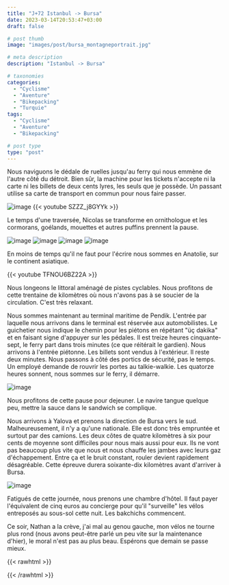 ```yaml
---
title: "J+72 Istanbul -> Bursa"
date: 2023-03-14T20:53:47+03:00
draft: false

# post thumb
image: "images/post/bursa_montagneportrait.jpg"

# meta description
description: "Istanbul -> Bursa"

# taxonomies
categories:
  - "Cyclisme" 
  - "Aventure" 
  - "Bikepacking"
  - "Turquie" 
tags:
  - "Cyclisme" 
  - "Aventure" 
  - "Bikepacking" 

# post type
type: "post"
---
```


Nous naviguons le dédale de ruelles jusqu'au ferry qui nous emmène de l'autre côté du détroit. Bien sûr, la machine pour les tickets n'accepte ni la carte ni les billets de deux cents lyres, les seuls que je possède. Un passant utilise sa carte de transport en commun pour nous faire passer. 

![image](../../images/post/bursa_meduse.jpg)
{{< youtube SZZZ_j8GYYk >}} 

Le temps d'une traversée, Nicolas se transforme en ornithologue et les cormorans, goélands, mouettes et autres puffins prennent la pause. 

![image](../../images/post/bursa_cormoran.jpg)
![image](../../images/post/bursa_goeland.jpg)
![image](../../images/post/bursa_maxigoeland.jpg)
![image](../../images/post/bursa_oiseau.jpg)

En moins de temps qu'il ne faut pour l'écrire nous sommes en Anatolie, sur le continent asiatique. 

{{< youtube TFNOU6BZ22A >}} 

Nous longeons le littoral aménagé de pistes cyclables. Nous profitons de cette trentaine de kilomètres où nous n'avons pas à se soucier de la circulation. C'est très relaxant. 

Nous sommes maintenant au terminal maritime de Pendik. L'entrée par laquelle nous arrivons dans le terminal est réservée aux automobilistes. Le guichetier nous indique le chemin pour les piétons en répétant "üç dakika" et en faisant signe d'appuyer sur les pédales. Il est treize heures cinquante-sept, le ferry part dans trois minutes (ce que réitérait le gardien). Nous arrivons à l'entrée piétonne. Les billets sont vendus à l'extérieur. Il reste deux minutes. Nous passons à côté des portics de sécurité, pas le temps. Un employé demande de rouvrir les portes au talkie-walkie. Les quatorze heures sonnent, nous sommes sur le ferry, il démarre. 

![image](../../images/post/bursa_ferry.jpg)

Nous profitons de cette pause pour dejeuner. Le navire tangue quelque peu, mettre la sauce dans le sandwich se complique.

Nous arrivons à Yalova et prenons la direction de Bursa vers le sud. Malheureusement, il n'y a qu'une nationale. Elle est donc très empruntée et surtout par des camions. Les deux côtes de quatre kilomètres à six pour cents de moyenne sont difficiles pour nous mais aussi pour eux. Ils ne vont pas beaucoup plus vite que nous et nous chauffe les jambes avec leurs gaz d'échappement. Entre ça et le bruit constant, rouler devient rapidement désagréable. Cette épreuve durera soixante-dix kilomètres avant d'arriver à Bursa. 

![image](../../images/post/bursa_montagnepano.jpg)

Fatigués de cette journée, nous prenons une chambre d'hôtel. Il faut payer l'équivalent de cinq euros au concierge pour qu'il "surveille" les vélos entreposés au sous-sol cette nuit. Les bakchichs commencent. 

Ce soir, Nathan a la crève, j'ai mal au genou gauche, mon vélos ne tourne plus rond (nous avons peut-être parlé un peu vite sur la maintenance d'hier), le moral n'est pas au plus beau. Espérons que demain se passe mieux. 
 
{{< rawhtml >}} 
<div class="strava-embed-placeholder" data-embed-type="activity" data-embed-id="8713748459"></div><script src="https://strava-embeds.com/embed.js"></script>
{{< /rawhtml >}} 


